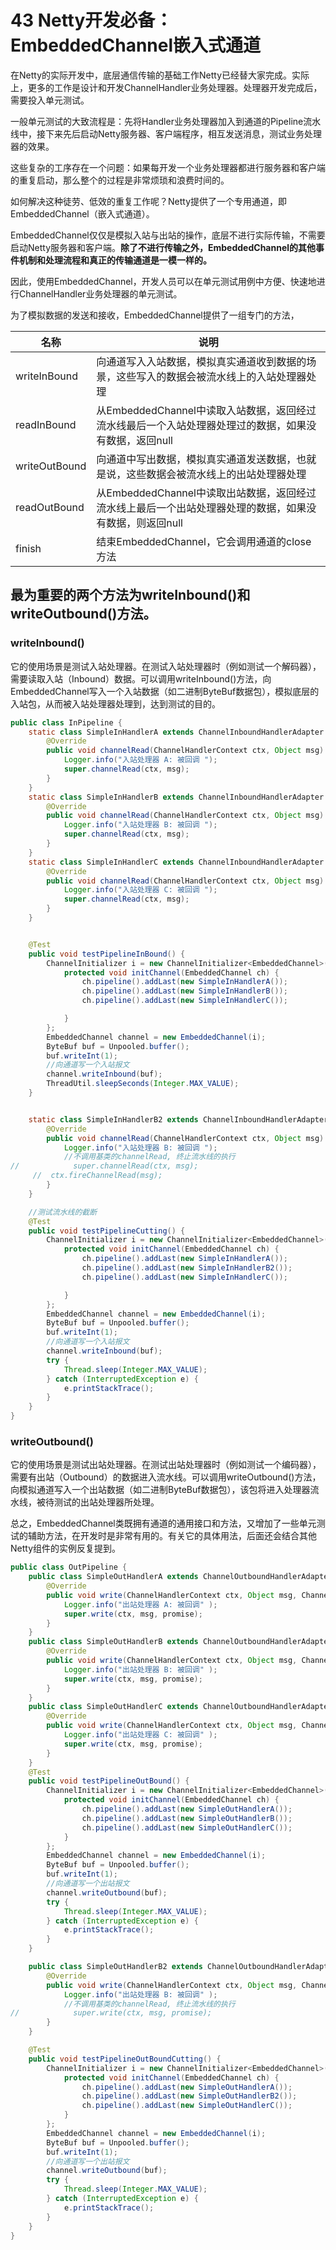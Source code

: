 # 43 Netty开发必备：EmbeddedChannel嵌入式通道


在Netty的实际开发中，底层通信传输的基础工作Netty已经替大家完成。实际上，更多的工作是设计和开发ChannelHandler业务处理器。处理器开发完成后，需要投入单元测试。

一般单元测试的大致流程是：先将Handler业务处理器加入到通道的Pipeline流水线中，接下来先后启动Netty服务器、客户端程序，相互发送消息，测试业务处理器的效果。

这些复杂的工序存在一个问题：如果每开发一个业务处理器都进行服务器和客户端的重复启动，那么整个的过程是非常烦琐和浪费时间的。

如何解决这种徒劳、低效的重复工作呢？Netty提供了一个专用通道，即EmbeddedChannel（嵌入式通道）。

EmbeddedChannel仅仅是模拟入站与出站的操作，底层不进行实际传输，不需要启动Netty服务器和客户端。**除了不进行传输之外，EmbeddedChannel的其他事件机制和处理流程和真正的传输通道是一模一样的。**

因此，使用EmbeddedChannel，开发人员可以在单元测试用例中方便、快速地进行ChannelHandler业务处理器的单元测试。

为了模拟数据的发送和接收，EmbeddedChannel提供了一组专门的方法，

| 名称 | 说明 |
| ---- | ---- | 
| writeInBound | 向通道写入入站数据，模拟真实通道收到数据的场景，这些写入的数据会被流水线上的入站处理器处理 |
| readInBound | 从EmbeddedChannel中读取入站数据，返回经过流水线最后一个入站处理器处理过的数据，如果没有数据，返回null |
| writeOutBound | 向通道中写出数据，模拟真实通道发送数据，也就是说，这些数据会被流水线上的出站处理器处理 |
| readOutBound | 从EmbeddedChannel中读取出站数据，返回经过流水线上最后一个出站处理器处理的数据，如果没有数据，则返回null |
| finish |  结束EmbeddedChannel，它会调用通道的close方法 |

## 最为重要的两个方法为writeInbound()和writeOutbound()方法。

### writeInbound()

它的使用场景是测试入站处理器。在测试入站处理器时（例如测试一个解码器），需要读取入站（Inbound）数据。可以调用writeInbound()方法，向EmbeddedChannel写入一个入站数据（如二进制ByteBuf数据包），模拟底层的入站包，从而被入站处理器处理到，达到测试的目的。

```java
public class InPipeline {
	static class SimpleInHandlerA extends ChannelInboundHandlerAdapter {
		@Override
		public void channelRead(ChannelHandlerContext ctx, Object msg) throws Exception {
			Logger.info("入站处理器 A: 被回调 ");
			super.channelRead(ctx, msg);
		}
	}
	static class SimpleInHandlerB extends ChannelInboundHandlerAdapter {
		@Override
		public void channelRead(ChannelHandlerContext ctx, Object msg) throws Exception {
			Logger.info("入站处理器 B: 被回调 ");
			super.channelRead(ctx, msg);
		}
	}
	static class SimpleInHandlerC extends ChannelInboundHandlerAdapter {
		@Override
		public void channelRead(ChannelHandlerContext ctx, Object msg) throws Exception {
			Logger.info("入站处理器 C: 被回调 ");
			super.channelRead(ctx, msg);
		}
	}


	@Test
	public void testPipelineInBound() {
		ChannelInitializer i = new ChannelInitializer<EmbeddedChannel>() {
			protected void initChannel(EmbeddedChannel ch) {
				ch.pipeline().addLast(new SimpleInHandlerA());
				ch.pipeline().addLast(new SimpleInHandlerB());
				ch.pipeline().addLast(new SimpleInHandlerC());

			}
		};
		EmbeddedChannel channel = new EmbeddedChannel(i);
		ByteBuf buf = Unpooled.buffer();
		buf.writeInt(1);
		//向通道写一个入站报文
		channel.writeInbound(buf);
		ThreadUtil.sleepSeconds(Integer.MAX_VALUE);
	}


	static class SimpleInHandlerB2 extends ChannelInboundHandlerAdapter {
		@Override
		public void channelRead(ChannelHandlerContext ctx, Object msg) throws Exception {
			Logger.info("入站处理器 B: 被回调 ");
			//不调用基类的channelRead, 终止流水线的执行
//            super.channelRead(ctx, msg);
	 //  ctx.fireChannelRead(msg);
		}
	}

	//测试流水线的截断
	@Test
	public void testPipelineCutting() {
		ChannelInitializer i = new ChannelInitializer<EmbeddedChannel>() {
			protected void initChannel(EmbeddedChannel ch) {
				ch.pipeline().addLast(new SimpleInHandlerA());
				ch.pipeline().addLast(new SimpleInHandlerB2());
				ch.pipeline().addLast(new SimpleInHandlerC());

			}
		};
		EmbeddedChannel channel = new EmbeddedChannel(i);
		ByteBuf buf = Unpooled.buffer();
		buf.writeInt(1);
		//向通道写一个入站报文
		channel.writeInbound(buf);
		try {
			Thread.sleep(Integer.MAX_VALUE);
		} catch (InterruptedException e) {
			e.printStackTrace();
		}
	}
}
```

### writeOutbound()

它的使用场景是测试出站处理器。在测试出站处理器时（例如测试一个编码器），需要有出站（Outbound）的数据进入流水线。可以调用writeOutbound()方法，向模拟通道写入一个出站数据（如二进制ByteBuf数据包），该包将进入处理器流水线，被待测试的出站处理器所处理。

总之，EmbeddedChannel类既拥有通道的通用接口和方法，又增加了一些单元测试的辅助方法，在开发时是非常有用的。有关它的具体用法，后面还会结合其他Netty组件的实例反复提到。

```java
public class OutPipeline {
	public class SimpleOutHandlerA extends ChannelOutboundHandlerAdapter {
		@Override
		public void write(ChannelHandlerContext ctx, Object msg, ChannelPromise promise) throws Exception {
			Logger.info("出站处理器 A: 被回调" );
			super.write(ctx, msg, promise);
		}
	}
	public class SimpleOutHandlerB extends ChannelOutboundHandlerAdapter {
		@Override
		public void write(ChannelHandlerContext ctx, Object msg, ChannelPromise promise) throws Exception {
			Logger.info("出站处理器 B: 被回调" );
			super.write(ctx, msg, promise);
		}
	}
	public class SimpleOutHandlerC extends ChannelOutboundHandlerAdapter {
		@Override
		public void write(ChannelHandlerContext ctx, Object msg, ChannelPromise promise) throws Exception {
			Logger.info("出站处理器 C: 被回调" );
			super.write(ctx, msg, promise);
		}
	}
	@Test
	public void testPipelineOutBound() {
		ChannelInitializer i = new ChannelInitializer<EmbeddedChannel>() {
			protected void initChannel(EmbeddedChannel ch) {
				ch.pipeline().addLast(new SimpleOutHandlerA());
				ch.pipeline().addLast(new SimpleOutHandlerB());
				ch.pipeline().addLast(new SimpleOutHandlerC());
			}
		};
		EmbeddedChannel channel = new EmbeddedChannel(i);
		ByteBuf buf = Unpooled.buffer();
		buf.writeInt(1);
		//向通道写一个出站报文
		channel.writeOutbound(buf);
		try {
			Thread.sleep(Integer.MAX_VALUE);
		} catch (InterruptedException e) {
			e.printStackTrace();
		}
	}

	public class SimpleOutHandlerB2 extends ChannelOutboundHandlerAdapter {
		@Override
		public void write(ChannelHandlerContext ctx, Object msg, ChannelPromise promise) throws Exception {
			Logger.info("出站处理器 B: 被回调" );
			//不调用基类的channelRead, 终止流水线的执行
//            super.write(ctx, msg, promise);
		}
	}

	@Test
	public void testPipelineOutBoundCutting() {
		ChannelInitializer i = new ChannelInitializer<EmbeddedChannel>() {
			protected void initChannel(EmbeddedChannel ch) {
				ch.pipeline().addLast(new SimpleOutHandlerA());
				ch.pipeline().addLast(new SimpleOutHandlerB2());
				ch.pipeline().addLast(new SimpleOutHandlerC());
			}
		};
		EmbeddedChannel channel = new EmbeddedChannel(i);
		ByteBuf buf = Unpooled.buffer();
		buf.writeInt(1);
		//向通道写一个出站报文
		channel.writeOutbound(buf);
		try {
			Thread.sleep(Integer.MAX_VALUE);
		} catch (InterruptedException e) {
			e.printStackTrace();
		}
	}
}
```

